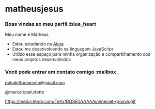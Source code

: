 # matheusjesus
### Boas vindas ao meu perfil :blue_heart

Meu nome é Matheus 

- Estou estudando na [Alura](https://www.alura.com.br)
- Estou me desenvolvendo na linguagem JavaScript
- Utilizo esse espaço para minha organização e compartilhamento dos meus projetos desenvolvidos

### Você pode entrar em contato comigo :mailbox

paludettomarcelo@gmail.com

@marcelopaludetto

https://media.tenor.com/TeXxfBQSEDAAAAAi/vinejoel-groove.gif
